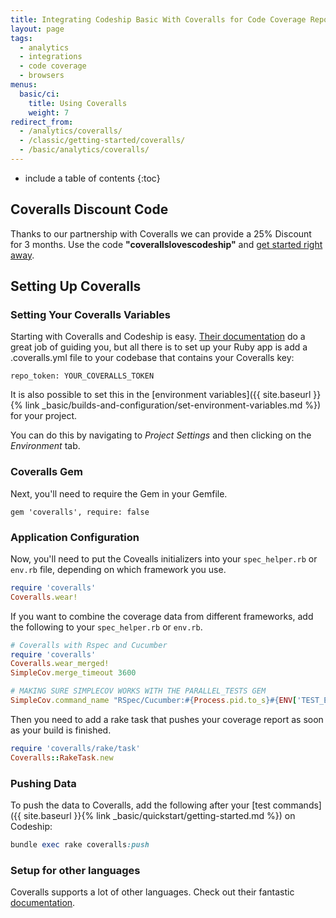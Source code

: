 ```yaml
---
title: Integrating Codeship Basic With Coveralls for Code Coverage Reports
layout: page
tags:
  - analytics
  - integrations
  - code coverage
  - browsers
menus:
  basic/ci:
    title: Using Coveralls
    weight: 7
redirect_from:
  - /analytics/coveralls/
  - /classic/getting-started/coveralls/
  - /basic/analytics/coveralls/
---
```


* include a table of contents
{:toc}

## Coveralls Discount Code

Thanks to our partnership with Coveralls we can provide a 25% Discount for 3 months. Use the code **"coverallslovescodeship"** and [get started right away](https://coveralls.io/).

## Setting Up Coveralls

### Setting Your Coveralls Variables

Starting with Coveralls and Codeship is easy. [Their documentation](https://coveralls.io) do a great job of guiding you, but all there is to set up your Ruby app is add a .coveralls.yml file to your codebase that contains your Coveralls key:

```
repo_token: YOUR_COVERALLS_TOKEN
```

It is also possible to set this in the [environment variables]({{ site.baseurl }}{% link _basic/builds-and-configuration/set-environment-variables.md %}) for your project.

You can do this by navigating to _Project Settings_ and then clicking on the _Environment_ tab.

### Coveralls Gem

Next, you'll need to require the Gem in your Gemfile.

```
gem 'coveralls', require: false
```

### Application Configuration

Now, you'll need to put the Covealls initializers into your `spec_helper.rb` or `env.rb` file, depending on which framework you use.

```ruby
require 'coveralls'
Coveralls.wear!
```

If you want to combine the coverage data from different frameworks, add the following to your `spec_helper.rb` or `env.rb`.

```ruby
# Coveralls with Rspec and Cucumber
require 'coveralls'
Coveralls.wear_merged!
SimpleCov.merge_timeout 3600

# MAKING SURE SIMPLECOV WORKS WITH THE PARALLEL_TESTS GEM
SimpleCov.command_name "RSpec/Cucumber:#{Process.pid.to_s}#{ENV['TEST_ENV_NUMBER']}"
```

Then you need to add a rake task that pushes your coverage report as soon as your build is finished.

```ruby
require 'coveralls/rake/task'
Coveralls::RakeTask.new
```

### Pushing Data

To push the data to Coveralls, add the following after your [test commands]({{ site.baseurl }}{% link _basic/quickstart/getting-started.md %}) on Codeship:

```ruby
bundle exec rake coveralls:push
```

### Setup for other languages

Coveralls supports a lot of other languages. Check out their fantastic [documentation](https://coveralls.io/docs/supported_continuous_integration).

